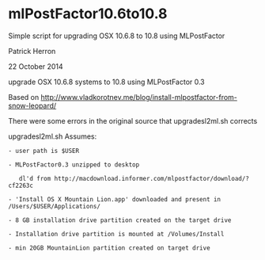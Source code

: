 mlPostFactor10.6to10.8
======================

Simple script for upgrading OSX 10.6.8 to 10.8 using MLPostFactor


Patrick Herron 

22 October 2014


upgrade OSX 10.6.8 systems to 10.8 using MLPostFactor 0.3

Based on http://www.vladkorotnev.me/blog/install-mlpostfactor-from-snow-leopard/

There were some errors in the original source that upgradesl2ml.sh corrects



upgradesl2ml.sh Assumes:

    - user path is $USER 
    
    - MLPostFactor0.3 unzipped to desktop
    
       dl'd from http://macdownload.informer.com/mlpostfactor/download/?cf2263c
       
    - 'Install OS X Mountain Lion.app' downloaded and present in /Users/$USER/Applications/
    
    - 8 GB installation drive partition created on the target drive
    
    - Installation drive partition is mounted at /Volumes/Install
    
    - min 20GB MountainLion partition created on target drive
    
